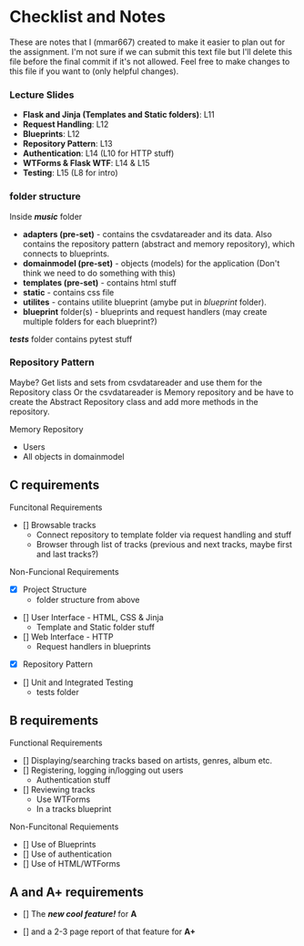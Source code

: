# Checklist and Notes

These are notes that I (mmar667) created to make it easier to plan out for the assignment. I'm not sure if we can submit this text file but I'll delete this file before the final commit if it's not allowed. Feel free to make changes to this file if you want to (only helpful changes).

### Lecture Slides
- **Flask and Jinja (Templates and Static folders)**: L11
- **Request Handling**: L12
- **Blueprints**: L12
- **Repository Pattern**: L13
- **Authentication**: L14 (L10 for HTTP stuff)
- **WTForms & Flask WTF**: L14 & L15
- **Testing**: L15 (L8 for intro)

### folder structure

Inside ***music*** folder
- **adapters (pre-set)** - contains the csvdatareader and its data. Also contains the repository pattern (abstract and memory repository), which connects to blueprints.
- **domainmodel (pre-set)** - objects (models) for the application (Don't think we need to do something with this)
- **templates (pre-set)** - contains html stuff
- **static** - contains css file
- **utilites** - contains utilite blueprint (amybe put in *blueprint* folder).
- **blueprint** folder(s) - blueprints and request handlers (may create multiple folders for each blueprint?)

 ***tests*** folder contains pytest stuff

### Repository Pattern

Maybe? Get lists and sets from csvdatareader and use them for the Repository class
Or the csvdatareader is Memory repository and be have to create the Abstract Repository class and add more methods in the repository.

Memory Repository
- Users
- All objects in domainmodel

## C requirements

Funcitonal Requirements
- [] Browsable tracks
    - Connect repository to template folder via request handling and stuff
    - Browser through list of tracks (previous and next tracks, maybe first and last tracks?)

Non-Funcional Requirements
- [x] Project Structure
    - folder structure from above
- [] User Interface - HTML, CSS & Jinja
    - Template and Static folder stuff
- [] Web Interface - HTTP
    - Request handlers in blueprints
- [x] Repository Pattern
- [] Unit and Integrated Testing
    - tests folder

## B requirements

Functional Requirements
- [] Displaying/searching tracks based on artists, genres, album etc. 
- [] Registering, logging in/logging out users
    - Authentication stuff
- [] Reviewing tracks
    - Use WTForms
    - In a tracks blueprint

Non-Funcitonal Requiements
- [] Use of Blueprints
- [] Use of authentication
- [] Use of HTML/WTForms

## A and A+ requirements

- [] The ***new cool feature!*** for **A**

- [] and a 2-3 page report of that feature for **A+**
